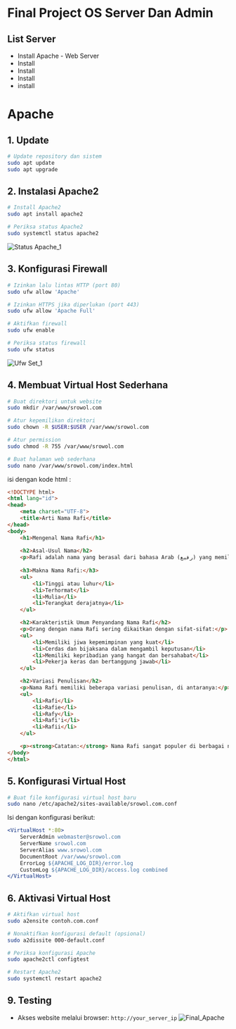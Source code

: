 # Final Project OS Server Dan Admin

## List Server
- Install Apache - Web Server
- Install 
- Install
- Install
- install

# Apache

## 1. Update
```bash
# Update repository dan sistem
sudo apt update
sudo apt upgrade
```

## 2. Instalasi Apache2
```bash
# Install Apache2
sudo apt install apache2

# Periksa status Apache2
sudo systemctl status apache2
```
![Status Apache_1](https://github.com/user-attachments/assets/fa9b33d8-dae0-4bf1-a7f5-b3c7c86503f8)

## 3. Konfigurasi Firewall
```bash
# Izinkan lalu lintas HTTP (port 80)
sudo ufw allow 'Apache'

# Izinkan HTTPS jika diperlukan (port 443)
sudo ufw allow 'Apache Full'

# Aktifkan firewall
sudo ufw enable

# Periksa status firewall
sudo ufw status
```
![Ufw Set_1](https://github.com/user-attachments/assets/4be3d63a-296e-444a-b5ff-ff431b944db2)

## 4. Membuat Virtual Host Sederhana
```bash
# Buat direktori untuk website
sudo mkdir /var/www/srowol.com

# Atur kepemilikan direktori
sudo chown -R $USER:$USER /var/www/srowol.com

# Atur permission
sudo chmod -R 755 /var/www/srowol.com

# Buat halaman web sederhana
sudo nano /var/www/srowol.com/index.html
```
isi dengan kode html :
```html
<!DOCTYPE html>
<html lang="id">
<head>
    <meta charset="UTF-8">
    <title>Arti Nama Rafi</title>
</head>
<body>
    <h1>Mengenal Nama Rafi</h1>
    
    <h2>Asal-Usul Nama</h2>
    <p>Rafi adalah nama yang berasal dari bahasa Arab (رفيع) yang memiliki arti yang sangat indah.</p>
    
    <h3>Makna Nama Rafi:</h3>
    <ul>
        <li>Tinggi atau luhur</li>
        <li>Terhormat</li>
        <li>Mulia</li>
        <li>Terangkat derajatnya</li>
    </ul>

    <h2>Karakteristik Umum Penyandang Nama Rafi</h2>
    <p>Orang dengan nama Rafi sering dikaitkan dengan sifat-sifat:</p>
    <ul>
        <li>Memiliki jiwa kepemimpinan yang kuat</li>
        <li>Cerdas dan bijaksana dalam mengambil keputusan</li>
        <li>Memiliki kepribadian yang hangat dan bersahabat</li>
        <li>Pekerja keras dan bertanggung jawab</li>
    </ul>

    <h2>Variasi Penulisan</h2>
    <p>Nama Rafi memiliki beberapa variasi penulisan, di antaranya:</p>
    <ul>
        <li>Rafi</li>
        <li>Rafie</li>
        <li>Rafy</li>
        <li>Rafi'i</li>
        <li>Rafii</li>
    </ul>

    <p><strong>Catatan:</strong> Nama Rafi sangat populer di berbagai negara Muslim dan sering digunakan sebagai nama pertama untuk anak laki-laki.</p>
</body>
</html>
```

## 5. Konfigurasi Virtual Host
```bash
# Buat file konfigurasi virtual host baru
sudo nano /etc/apache2/sites-available/srowol.com.conf
```

Isi dengan konfigurasi berikut:
```apache
<VirtualHost *:80>
    ServerAdmin webmaster@srowol.com
    ServerName srowol.com
    ServerAlias www.srowol.com
    DocumentRoot /var/www/srowol.com
    ErrorLog ${APACHE_LOG_DIR}/error.log
    CustomLog ${APACHE_LOG_DIR}/access.log combined
</VirtualHost>
```

## 6. Aktivasi Virtual Host
```bash
# Aktifkan virtual host
sudo a2ensite contoh.com.conf

# Nonaktifkan konfigurasi default (opsional)
sudo a2dissite 000-default.conf

# Periksa konfigurasi Apache
sudo apache2ctl configtest

# Restart Apache2
sudo systemctl restart apache2
```

## 9. Testing
- Akses website melalui browser: `http://your_server_ip`
![Final_Apache](https://github.com/user-attachments/assets/aa6625b7-5e23-4c11-851b-850f739b25d1)
